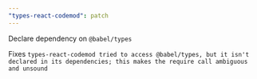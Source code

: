 ```yaml
---
"types-react-codemod": patch
---
```


Declare dependency on `@babel/types`

Fixes `types-react-codemod tried to access @babel/types, but it isn't declared in its dependencies; this makes the require call ambiguous and unsound`
